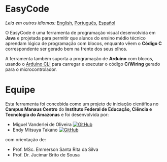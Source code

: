 # EasyCode
*Leia em outros idiomas:* [English](README.md), [Português](README.pt.md), [Español](README.es.md)

O EasyCode é uma ferramenta de programação visual desenvolvida em **Java** e projetada para permitir que alunos do ensino médio técnico aprendam lógica de programação com blocos, enquanto vêem o **Código C** correspondente ser gerado bem na frente dos seus olhos.

A ferramenta também suporta a programação de **Arduino** com blocos, usando o [Arduino CLI](https://github.com/arduino/arduino-cli) para carregar e executar o código **C/Wiring** gerado para o microcontrolador.



# Equipe

Esta ferramenta foi concebida como um projeto de iniciação científica no **Campus Manaus Centro** do **Instituto Federal de Educação, Ciência e Tecnologia do Amazonas** e foi desenvolvida por:
- Miguel Vanderlei de Oliveira [![GitHub][github-img]](https://github.com/migvanderlei)
- Endy Mitsuya Takano [![GitHub][github-img]](https://github.com/endytkn)

com orientação de:

- Prof. MSc. Emmerson Santa Rita da Silva
- Prof. Dr. Jucimar Brito de Sousa


[github-img]: https://i.imgur.com/9I6NRUm.png

